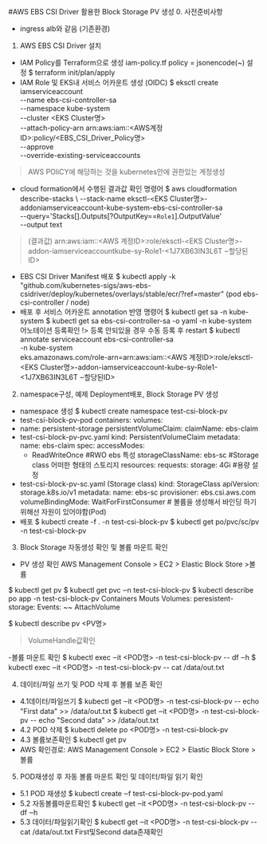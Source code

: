 #AWS EBS CSI Driver 활용한 Block Storage PV 생성
0. 사전준비사항
- ingress alb와 같음 (기존환경)

1. AWS EBS CSI Driver 설치
- IAM Policy를 Terraform으로 생성 iam-policy.tf
policy = jsonencode(~) 설정
$ terraform init/plan/apply
- IAM Role 및 EKS내 서비스 어카운트 생성 (OIDC)
$ eksctl create iamserviceaccount \
--name ebs-csi-controller-sa \
--namespace kube-system \
--cluster <EKS Cluster명> \
--attach-policy-arn arn:aws:iam::<AWS계정ID>:policy/<EBS_CSI_Driver_Policy명> \
--approve \
--override-existing-serviceaccounts
> AWS POliCY에 해당하는 것을 kubernetes안에 권한있는 계정생성
- cloud formation에서 수행된 결과값 확인 명령어
$ aws cloudformation describe-stacks \ 
--stack-name eksctl-<EKS Cluster명>-addoniamserviceaccount-kube-system-ebs-csi-controller-sa \
--query='Stacks[].Outputs[?OutputKey==`Role1`].OutputValue' \
--output text
> (결과값) arn:aws:iam::<AWS 계정ID>:role/eksctl-<EKS Cluster명>-addon-iamserviceaccountkube-sy-Role1-<1J7XB63IN3L6T ‒할당된ID>
- EBS CSI Driver Manifest 배포
$ kubectl apply -k "github.com/kubernetes-sigs/aws-ebs-csidriver/deploy/kubernetes/overlays/stable/ecr/?ref=master" 
(pod ebs-csi-controller / node)
- 배포 후 서비스 어카운트 annotation 반영 명령어
$ kubectl get sa -n kube-system
$ kubectl get sa ebs-csi-controller-sa -o yaml -n kube-system 어노테이션 등록확인
!> 등록 안되있을 경우 수동 등록 후 restart
$ kubectl annotate serviceaccount ebs-csi-controller-sa \
-n kube-system \
eks.amazonaws.com/role-arn=arn:aws:iam::<AWS 계정ID>:role/eksctl-<EKS Cluster명>-addon-iamserviceaccount-kube-sy-Role1- <1J7XB63IN3L6T ‒할당된ID>

2. namespace구성, 예제 Deployment배포, Block Storage PV 생성
- namespace 생성
$ kubectl create namespace test-csi-block-pv
-  test-csi-block-pv-pod 
containers:
  volumes:
  - name: persistent-storage
    persistentVolumeClaim:
      claimName: ebs-claim
- test-csi-block-pv-pvc.yaml
kind: PersistentVolumeClaim
metadata:
  name: ebs-claim
spec:
  accessModes:
    - ReadWriteOnce #RWO ebs 특성
  storageClassName: ebs-sc #Storage class 어떠한 형태의 스토리지 
  resources:
    requests:
      storage: 4Gi #용량 설정
- test-csi-block-pv-sc.yaml (Storage class)
kind: StorageClass
apiVersion: storage.k8s.io/v1
metadata:
  name: ebs-sc
provisioner: ebs.csi.aws.com
volumeBindingMode: WaitForFirstConsumer # 볼륨을 생성해서 바인딩 하기 위해선 자원이 있어야함(Pod)
- 배포
$ kubectl create -f . -n test-csi-block-pv
$ kubectl get po/pvc/sc/pv -n test-csi-block-pv

3. Block Storage 자동생성 확인 및 볼륨 마운트 확인 
- PV 생성 확인
AWS Management Console > EC2 > Elastic Block Store >볼륨

$ kubectl get pv
$ kubectl get pvc ‒n test-csi-block-pv
$ kubectl describe po app -n test-csi-block-pv
Containers
  Mouts
Volumes:
  peresistent-storage:
Events:
    ~~ AttachVolume

$ kubectl describe pv <PV명>
>VolumeHandle값확인

-볼륨 마운트 확인
$ kubectl exec ‒it <POD명> -n test-csi-block-pv -- df ‒h
$ kubectl exec ‒it <POD명> -n test-csi-block-pv -- cat /data/out.txt

4. 데이터/파일 쓰기 및 POD 삭제 후  볼륨 보존 확인
- 4.1데이터/파일쓰기
$ kubectl get ‒it <POD명> -n test-csi-block-pv -- echo "First data" >> /data/out.txt
$ kubectl get ‒it <POD명> -n test-csi-block-pv -- echo "Second data" >> /data/out.txt
- 4.2 POD 삭제
$ kubectl delete po <POD명> -n test-csi-block-pv
- 4.3 볼륨보존확인
$ kubectl get pv
- AWS 확인경로: AWS Management Console > EC2 > Elastic Block Store >볼륨

5. POD재생성 후 자동 볼륨 마운트 확인 및 데이터/파일 읽기 확인
- 5.1 POD 재생성
$ kubectl create ‒f test-csi-block-pv-pod.yaml
- 5.2 자동볼륨마운트확인
$ kubectl get ‒it <POD명> -n test-csi-block-pv -- df ‒h
- 5.3 데이터/파일읽기확인
$ kubectl get ‒it <POD명> -n test-csi-block-pv -- cat /data/out.txt
First및Second data존재확인